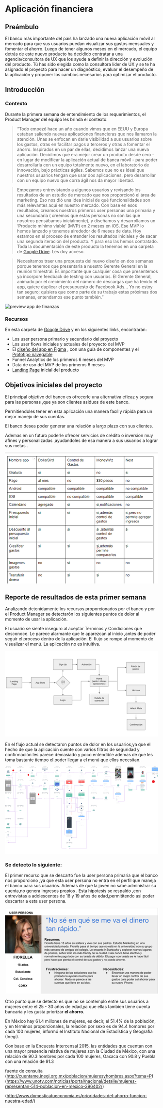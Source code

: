 # Aplicación financiera

## Preámbulo

El banco más importante del país ha lanzado una nueva aplicación móvil al
mercado para que sus usuarios puedan visualizar sus gastos mensuales y fomentar
el ahorro. Luego de tener algunos meses en el mercado, el
equipo detrás de este nuevo producto ha decidido contratar a una
agencia/consultora de UX que los ayude a definir la dirección y evolución del
producto. Tú has sido elegida como la consultora líder de UX y se te ha asignado el proyecto para hacer un diagnóstico, evaluar el desempeño de la aplicación y proponer los cambios necesarios para optimizar el producto.


## Introducción

### Contexto

Durante la primera semana de entendimiento de los requerimientos, el Product
Manager del equipo les brinda el contexto:

>“Todo empezó hace un año cuando vimos que en EEUU y Europa estaban saliendo
  nuevas aplicaciones financieras que nos llamaron la atención. Unas se enfocan
  en darle visibilidad a sus usuarios sobre los gastos, otras en facilitar pagos
  a terceros y otras a fomentar el ahorro. Inspirados en un par de ellas,
  decidimos lanzar una nueva aplicación. Decidimos que era mejor crear un
  producto desde cero - en lugar de modificar la aplicación actual de banca
  móvil - para poder desarrollarla con un equipo totalmente nuevo, en el
  laboratorio de innovación, bajo prácticas ágiles. Sabemos que no es ideal que
  nuestros usuarios tengan que usar dos aplicaciones, pero desarrollar con un
  equipo nuevo que corra ágil nos da mayor libertad.

> Empezamos entrevistando a algunos usuarios y revisando los resultados de un
  estudio de mercado que nos proporcionó el área de marketing. Eso nos dió una
  idea inicial de qué funcionalidades son más relevantes aquí en nuestro
  mercado. Con base en esos resultados, creamos nuestros primeros user personas
  una primaria y una secundaria ( creemos que estas personas no son las que
  nosotros pensábamos inicialmente), y diseñamos y desarrollamos un ‘Producto
  mínimo viable’ (MVP) en 2 meses en iOS. Ese MVP lo hemos lanzado y tenemos
  alrededor de 6 meses de data. Hoy estamos en el proceso de entender los
  resultados iniciales y de sacar una segunda iteración del producto. Y para eso
  las hemos contratado. Toda la documentación de este producto la tenemos en una
  carpeta de [Google Drive](https://drive.google.com/drive/u/0/folders/1NWf4701uKDsCK0eLNI8RXEocrI1g1zqd). Les doy acceso.

> Necesitamos traer una propuesta del nuevo diseño en dos semanas porque tenemos
  que presentarla a nuestro Gerente General en la reunión trimestral. Es
  importante que cualquier cosa que presentemos ya incorpore feedback de testing
  con usuarios. El Gerente General, animado por el crecimiento del número de
  descargas que ha tenido el app, quiere duplicar el presupuesto de Facebook
  Ads… Yo no estoy tan seguro; quisiera que como parte de su trabajo estas
  próximas dos semanas, entendamos ese punto también.”

![preview app de finanzas](https://lh3.googleusercontent.com/WyfUPurRuoXyyeZScQtdLhk063ZozToVlujoljul3TDwJW5KZy3Om_LvuB-TB9IcG2r_BCSpoXtXL-bZjIeGBFxQmL4GYEM2QXnQovq6EvixYaO_Z5-gFMvljM9jye7bVofendMteBI)

### Recursos

En esta carpeta de [Google Drive](https://drive.google.com/drive/u/0/folders/1NWf4701uKDsCK0eLNI8RXEocrI1g1zqd) y en los siguientes
links, encontrarán:

- Los user persona primario y secundario del proyecto
- Los user flows iniciales y actuales del proyecto del MVP
- El [diseño del app en Figma](https://www.figma.com/file/Gr5GEIRrjF9eIplIeEHUSJNt/proyecto-2-banca?node-id=0%3A477)
  , con una guía de componentes y el [Prototipo navegable](https://marvelapp.com/e9h245e)
- Funnel Analytics de los primeros 6 meses del MVP
- Data de uso del MVP de los primeros 6 meses
- [Landing Page](http://tus-finanzas.pagedemo.co) inicial del producto



## Objetivos iniciales del proyecto

El principal objetivo del banco es ofrecerle una alternativa eficaz y segura para las personas ,que ya son clientes asiduos de este banco.

Permitiendoles tener en esta aplicación una manera facíl y rápida para un mejor manejo de sus cuentas.

El banco desea poder generar una relación a largo plazo con sus clientes.


Ademas en un futuro poderle ofrecer servicios de crédito o inversion muy afines y personalizadas ,ayudandoles de esa manera a sus usuarios a lograr sus metas .
 
![bench](imagen/bench.png)
## Reporte de resultados  de esta primer semana

Analizando detenidamente los recursos proporcionados por el banco y por el Product Manager se detectarón los siguientes puntos de dolor  al momento de usar la aplicación.


El usuario se siente inseguro al aceptar Terminos y Condiciones que desconoce.
Le parece alarmante que le aparezcan al inicio ,antes de poder seguir el proceso dentro de la aplicación.
El flujo se rompe al momento de visualizar el menú.
La aplicación no es intuitiva.

![user](imagen/user-flow-inicial.png)


En el flujo actual se detectaron puntos de dolor en los usuarios,ya que el hecho de que la aplicación cuente con  varios filtros de seguridad y confirmación les parece demasiado y poco entendible ademas de que les toma bastante tiempo el poder llegar a el menú que ellos necesitan.

![user1](imagen/user-flow-actual.png)


### Se detecto lo siguiente:

El primer recurso que se descartó fue la  user persona  primaria que el banco nos proporciono ,ya que esta user persona no entra en el perfil que maneja el banco para sus usuarios.
Ademas de que la joven no sabe administrar su cuenta,no genera ingresos propios .
Esta hipotesis se respaldo ,con entrevistas a adolescentes de 18 y 19 años de edad,permititendo asi poder descartar a esta user persona.

![primaria](imagen/fiorella-primaria.png)


Otro punto que se detecto es que no se contemplo entre sus usuarios a mujeres entre el 25 - 30 años de edad,ya que ellas tambien tiene cuenta bancaria y les gusta priorizar **el ahorro**.





En México hay 61.4 millones de mujeres, es decir, el 51.4% de la población, y en términos proporcionales, la relación por sexo es de 94.4 hombres por cada 100 mujeres, informó el Instituto Nacional de Estadística y Geografía (Inegi).

Con base en la Encuesta Intercensal 2015, las entidades que cuentan con una mayor presencia relativa de mujeres son la Ciudad de México, con una relación de 90.3 hombres por cada 100 mujeres, Oaxaca con 90.8 y Puebla con una relación de 91.3



fuente de consulta (http://cuentame.inegi.org.mx/poblacion/mujeresyhombres.aspx?tema=P)
(https://www.unotv.com/noticias/portal/nacional/detalle/mujeres-representan-514-poblacion-en-mexico-396402/)



(http://www.domesticatueconomia.es/prioridades-del-ahorro-funcion-nuestra-edad/)

